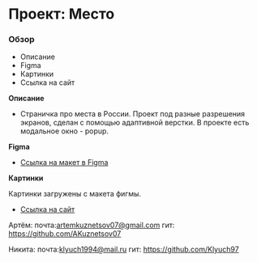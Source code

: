 # Проект: Место

### Обзор
* Описание
* Figma
* Картинки
* Ссылка на сайт

**Описание**

* Страничка про места в России. Проект под разные разрешения экранов, сделан с помощью адаптивной верстки. В проекте есть модальное окно - popup.

**Figma**

* [Ссылка на макет в Figma](https://www.figma.com/file/2cn9N9jSkmxD84oJik7xL7/JavaScript.-Sprint-4?node-id=0%3A1)

**Картинки**

Картинки загружены с макета фигмы.

*  [Ссылка на сайт]( https://klyuch97.github.io/mesto-project/)


Артём:
почта:artemkuznetsov07@gmail.com
гит: https://github.com/AKuznetsov07

Никита:
почта:klyuch1994@mail.ru
гит: https://github.com/Klyuch97


